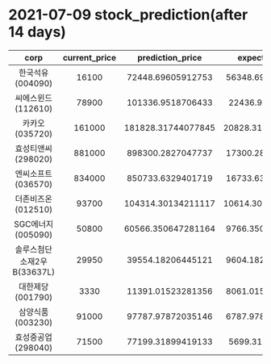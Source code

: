 # 2021-07-09 stock_prediction(after 14 days)

|   corp   |   current_price   |   prediction_price   |   expected_profit   |
|:--------:|:-----------------:|:--------------------:|:-------------------:|
|한국석유(004090)|16100|72448.69605912753|56348.69605912753|
|씨에스윈드(112610)|78900|101336.9518706433|22436.9518706433|
|카카오(035720)|161000|181828.31744077845|20828.317440778454|
|효성티앤씨(298020)|881000|898300.2827047737|17300.28270477371|
|엔씨소프트(036570)|834000|850733.6329401719|16733.63294017187|
|더존비즈온(012510)|93700|104314.30134211117|10614.301342111168|
|SGC에너지(005090)|50800|60566.350647281164|9766.350647281164|
|솔루스첨단소재2우B(33637L)|29950|39554.18206445121|9604.182064451212|
|대한제당(001790)|3330|11391.01523281356|8061.015232813559|
|삼양식품(003230)|91000|97787.97872035146|6787.978720351457|
|효성중공업(298040)|71500|77199.31899419133|5699.31899419133|
